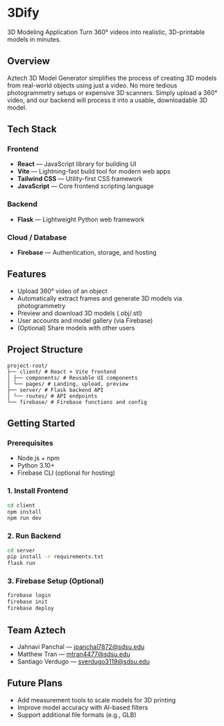 # 3Dify
3D Modeling Application
Turn 360° videos into realistic, 3D-printable models in minutes.


## Overview
Aztech 3D Model Generator simplifies the process of creating 3D models from real-world objects using just a video. No more tedious photogrammetry setups or expensive 3D scanners. Simply upload a 360° video, and our backend will process it into a usable, downloadable 3D model.


## Tech Stack

### Frontend
- **React** — JavaScript library for building UI
- **Vite** — Lightning-fast build tool for modern web apps
- **Tailwind CSS** — Utility-first CSS framework
- **JavaScript** — Core frontend scripting language
  
### Backend
- **Flask** — Lightweight Python web framework
  
### Cloud / Database
- **Firebase** — Authentication, storage, and hosting

## Features
- Upload 360° video of an object
- Automatically extract frames and generate 3D models via photogrammetry
- Preview and download 3D models (.obj/.stl)
- User accounts and model gallery (via Firebase)
- (Optional) Share models with other users


## Project Structure
```
project-root/
├── client/ # React + Vite frontend
│ ├── components/ # Reusable UI components
│ └── pages/ # Landing, upload, preview
├── server/ # Flask backend API
│ └── routes/ # API endpoints
└── firebase/ # Firebase functions and config
```


## Getting Started


### Prerequisites
- Node.js + npm
- Python 3.10+
- Firebase CLI (optional for hosting)


### 1. Install Frontend
```bash
cd client
npm install
npm run dev
```


### 2. Run Backend
```bash
cd server
pip install -r requirements.txt
flask run
```


### 3. Firebase Setup (Optional)
```bash
firebase login
firebase init
firebase deploy
```


## Team Aztech
- Jahnavi Panchal — jpanchal7872@sdsu.edu
- Matthew Tran — mtran4477@sdsu.edu
- Santiago Verdugo — sverdugo3119@sdsu.edu


## Future Plans
- Add measurement tools to scale models for 3D printing
- Improve model accuracy with AI-based filters
- Support additional file formats (e.g., GLB)

